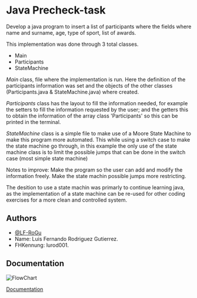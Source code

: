 
# Java Precheck-task

Develop a java program to insert a list of participants where the fields where name and surname,
age, type of sport, list of awards.

This implementation was done through 3 total classes.
* Main
* Participants
* StateMachine

*Main* class, file where the implementation is run. Here the definition of the participants information was set and the objects of the other classes (Participants.java & StateMachine.java) where created.

*Participants* class has the layout to fill the information needed, for example the setters to fill the information requested by the user; and the getters this to obtain the information of the array class 'Participants' so this can be printed in the terminal.

*StateMachine* class is a simple file to make use of a Moore State Machine to make this program more automated. This while using a switch case to make the state machine go through, in this example the only use of the state machine class is to limit the possible jumps that can be done in the switch case (most simple state machine)

Notes to improve:
Make the program so the user can add and modify the information freely.
Make the state machin possible jumps more restricting.



The desition to use a state machin was primarly to continue learning java, as the implementation of a state machine can be re-used for other coding exercises for a more clean and controlled system.

## Authors

- [@LF-RoGu](https://github.com/LF-RoGu)
- Name: Luis Fernando Rodriguez Gutierrez.
- FHKennung: lurod001.

## Documentation

![FlowChart](../png/PreCheck-Java.jpg)

[Documentation](https://linktodocumentation)


